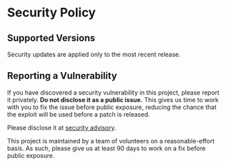 # Security Policy

## Supported Versions

Security updates are applied only to the most recent release.

## Reporting a Vulnerability

If you have discovered a security vulnerability in this project, please report
it privately. **Do not disclose it as a public issue.** This gives us time to
work with you to fix the issue before public exposure, reducing the chance that
the exploit will be used before a patch is released.

Please disclose it at [security advisory](https://github.com/RustCrypto/traits/security/advisories/new).

This project is maintained by a team of volunteers on a reasonable-effort basis.
As such, please give us at least 90 days to work on a fix before public exposure.
